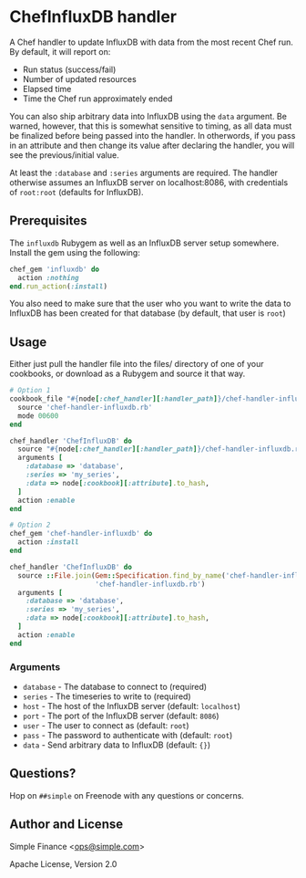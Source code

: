 # ChefInfluxDB handler
A Chef handler to update InfluxDB with data from the most recent Chef run. By
default, it will report on:

* Run status (success/fail)
* Number of updated resources
* Elapsed time
* Time the Chef run approximately ended

You can also ship arbitrary data into InfluxDB using the `data` argument. Be
warned, however, that this is somewhat sensitive to timing, as all data must be
finalized before being passed into the handler. In otherwords, if you pass in
an attribute and then change its value after declaring the handler, you will
see the previous/initial value.

At least the `:database` and `:series` arguments are required. The handler
otherwise assumes an InfluxDB server on localhost:8086, with credentials of
`root:root` (defaults for InfluxDB).

## Prerequisites
The `influxdb` Rubygem as well as an InfluxDB server setup somewhere. Install the gem
using the following:

```ruby
chef_gem 'influxdb' do
  action :nothing
end.run_action(:install)
```

You also need to make sure that the user who you want to write the data to
InfluxDB has been created for that database (by default, that user is `root`)

## Usage
Either just pull the handler file into the files/ directory of one of your
cookbooks, or download as a Rubygem and source it that way.

```ruby
# Option 1
cookbook_file "#{node[:chef_handler][:handler_path]}/chef-handler-influxdb.rb" do
  source 'chef-handler-influxdb.rb'
  mode 00600
end

chef_handler 'ChefInfluxDB' do
  source "#{node[:chef_handler][:handler_path]}/chef-handler-influxdb.rb"
  arguments [
    :database => 'database',
    :series => 'my_series',
    :data => node[:cookbook][:attribute].to_hash,
  ]
  action :enable
end

# Option 2
chef_gem 'chef-handler-influxdb' do
  action :install
end

chef_handler 'ChefInfluxDB' do
  source ::File.join(Gem::Specification.find_by_name('chef-handler-influxdb').lib_dirs_glob,
                     'chef-handler-influxdb.rb')
  arguments [
    :database => 'database',
    :series => 'my_series',
    :data => node[:cookbook][:attribute].to_hash,
  ]
  action :enable
end
```

### Arguments
* `database` - The database to connect to (required)
* `series` - The timeseries to write to (required)
* `host` - The host of the InfluxDB server (default: `localhost`)
* `port` - The port of the InfluxDB server (default: `8086`)
* `user` - The user to connect as (default: `root`)
* `pass` - The password to authenticate with (default: `root`)
* `data` - Send arbitrary data to InfluxDB (default: `{}`)

## Questions?
Hop on `##simple` on Freenode with any questions or concerns.

## Author and License
Simple Finance \<<ops@simple.com>\>

Apache License, Version 2.0

